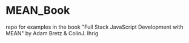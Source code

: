 # MEAN_Book

repo for examples in the book "Full Stack JavaScript Development with MEAN" by Adam Bretz & ColinJ. Ihrig
